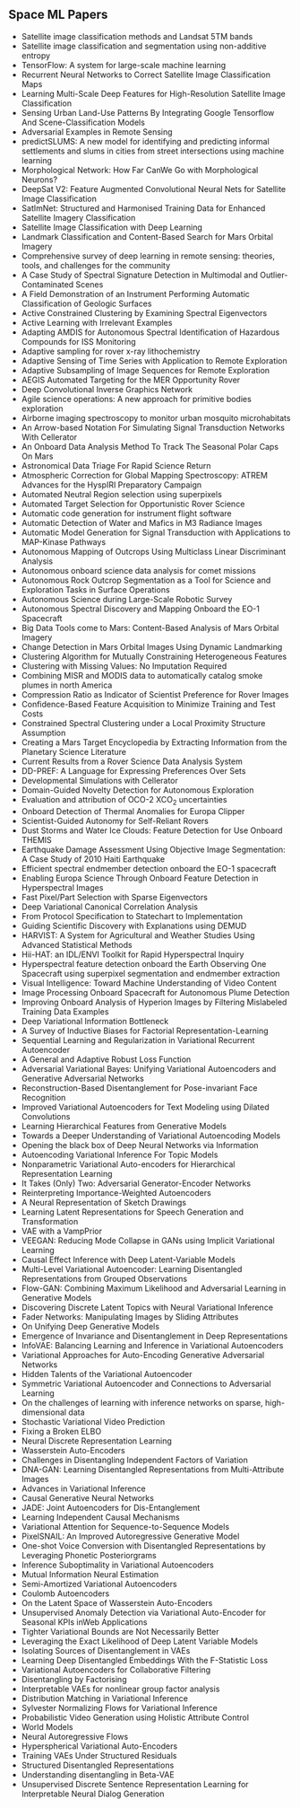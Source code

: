 <h2>Space ML Papers</h2>


<ul>

                             

 <li><a target="_blank" href="https://github.com/manjunath5496/Space-ML-Papers/blob/master/sml(1).pdf" style="text-decoration:none;">Satellite image classification methods and Landsat 5TM bands</a></li>

 <li><a target="_blank" href="https://github.com/manjunath5496/Space-ML-Papers/blob/master/sml(2).pdf" style="text-decoration:none;">Satellite image classification and segmentation using non-additive entropy</a></li>

<li><a target="_blank" href="https://github.com/manjunath5496/Space-ML-Papers/blob/master/sml(3).pdf" style="text-decoration:none;">TensorFlow: A system for large-scale machine learning</a></li>
 <li><a target="_blank" href="https://github.com/manjunath5496/Space-ML-Papers/blob/master/sml(4).pdf" style="text-decoration:none;">Recurrent Neural Networks to Correct
Satellite Image Classification Maps</a></li>                              
<li><a target="_blank" href="https://github.com/manjunath5496/Space-ML-Papers/blob/master/sml(5).pdf" style="text-decoration:none;">Learning Multi-Scale Deep Features for
High-Resolution Satellite Image Classification</a></li>
<li><a target="_blank" href="https://github.com/manjunath5496/Space-ML-Papers/blob/master/sml(6).pdf" style="text-decoration:none;">Sensing Urban Land-Use Patterns By Integrating Google Tensorflow And Scene-Classification Models</a></li>
 <li><a target="_blank" href="https://github.com/manjunath5496/Space-ML-Papers/blob/master/sml(7).pdf" style="text-decoration:none;">Adversarial Examples in Remote Sensing</a></li>

 <li><a target="_blank" href="https://github.com/manjunath5496/Space-ML-Papers/blob/master/sml(8).pdf" style="text-decoration:none;"> predictSLUMS: A new model for identifying and predicting informal settlements and slums in cities from street intersections using machine learning </a></li>
   <li><a target="_blank" href="https://github.com/manjunath5496/Space-ML-Papers/blob/master/sml(9).pdf" style="text-decoration:none;">Morphological Network: How Far CanWe Go with Morphological Neurons?</a></li>
  
   
 <li><a target="_blank" href="https://github.com/manjunath5496/Space-ML-Papers/blob/master/sml(10).pdf" style="text-decoration:none;">DeepSat V2: Feature Augmented Convolutional Neural Nets for Satellite Image Classification</a></li>                              
<li><a target="_blank" href="https://github.com/manjunath5496/Space-ML-Papers/blob/master/sml(11).pdf" style="text-decoration:none;">SatImNet: Structured and Harmonised Training Data for Enhanced Satellite Imagery Classification</a></li>
<li><a target="_blank" href="https://github.com/manjunath5496/Space-ML-Papers/blob/master/sml(12).pdf" style="text-decoration:none;">Satellite Image Classification with Deep Learning</a></li>
<li><a target="_blank" href="https://github.com/manjunath5496/Space-ML-Papers/blob/master/sml(13).pdf" style="text-decoration:none;">Landmark Classification and Content-Based Search for Mars Orbital Imagery</a></li>

<li><a target="_blank" href="https://github.com/manjunath5496/Space-ML-Papers/blob/master/sml(14).pdf" style="text-decoration:none;">Comprehensive survey of deep learning in remote sensing: theories, tools, and challenges for the community</a></li>
                              
<li><a target="_blank" href="https://github.com/manjunath5496/Space-ML-Papers/blob/master/sml(15).pdf" style="text-decoration:none;">A Case Study of Spectral Signature Detection in Multimodal and Outlier-Contaminated Scenes</a></li>

<li><a target="_blank" href="https://github.com/manjunath5496/Space-ML-Papers/blob/master/sml(16).pdf" style="text-decoration:none;">A Field Demonstration of an Instrument
Performing Automatic Classification of Geologic Surfaces</a></li>

  <li><a target="_blank" href="https://github.com/manjunath5496/Space-ML-Papers/blob/master/sml(17).pdf" style="text-decoration:none;">
Active Constrained Clustering by Examining Spectral Eigenvectors</a></li>   
  
<li><a target="_blank" href="https://github.com/manjunath5496/Space-ML-Papers/blob/master/sml(18).pdf" style="text-decoration:none;">Active Learning with Irrelevant Examples</a></li> 

  
<li><a target="_blank" href="https://github.com/manjunath5496/Space-ML-Papers/blob/master/sml(19).pdf" style="text-decoration:none;">Adapting AMDIS for Autonomous Spectral Identification of Hazardous Compounds for ISS Monitoring</a></li> 

<li><a target="_blank" href="https://github.com/manjunath5496/Space-ML-Papers/blob/master/sml(20).pdf" style="text-decoration:none;">
Adaptive sampling for rover x-ray lithochemistry</a></li>

<li><a target="_blank" href="https://github.com/manjunath5496/Space-ML-Papers/blob/master/sml(21).pdf" style="text-decoration:none;">Adaptive Sensing of Time Series with Application to Remote Exploration</a></li>
<li><a target="_blank" href="https://github.com/manjunath5496/Space-ML-Papers/blob/master/sml(22).pdf" style="text-decoration:none;">Adaptive Subsampling of Image Sequences for Remote Exploration</a></li> 
 <li><a target="_blank" href="https://github.com/manjunath5496/Space-ML-Papers/blob/master/sml(23).pdf" style="text-decoration:none;">AEGIS Automated Targeting for the MER
Opportunity Rover</a></li> 
 

   <li><a target="_blank" href="https://github.com/manjunath5496/Space-ML-Papers/blob/master/sml(24).pdf" style="text-decoration:none;">Deep Convolutional Inverse Graphics Network</a></li>
 
   <li><a target="_blank" href="https://github.com/manjunath5496/Space-ML-Papers/blob/master/sml(25).pdf" style="text-decoration:none;">Agile science operations:
A new approach for primitive bodies exploration</a></li>                              
 <li><a target="_blank" href="https://github.com/manjunath5496/Space-ML-Papers/blob/master/sml(26).pdf" style="text-decoration:none;">Airborne imaging spectroscopy to monitor urban mosquito microhabitats</a></li>
 <li><a target="_blank" href="https://github.com/manjunath5496/Space-ML-Papers/blob/master/sml(27).pdf" style="text-decoration:none;">An Arrow-based Notation For
Simulating Signal Transduction Networks With Cellerator</a></li>
   
 
   <li><a target="_blank" href="https://github.com/manjunath5496/Space-ML-Papers/blob/master/sml(28).pdf" style="text-decoration:none;">An Onboard Data Analysis Method To Track The Seasonal Polar Caps On Mars</a></li>
 
   <li><a target="_blank" href="https://github.com/manjunath5496/Space-ML-Papers/blob/master/sml(29).pdf" style="text-decoration:none;">Astronomical Data Triage For Rapid Science Return</a></li>                              

  <li><a target="_blank" href="https://github.com/manjunath5496/Space-ML-Papers/blob/master/sml(30).pdf" style="text-decoration:none;">Atmospheric Correction for Global Mapping
Spectroscopy: ATREM Advances for the HyspIRI Preparatory Campaign</a></li>
 
   <li><a target="_blank" href="https://github.com/manjunath5496/Space-ML-Papers/blob/master/sml(31).pdf" style="text-decoration:none;">Automated Neutral Region selection using superpixels</a></li> 
    <li><a target="_blank" href="https://github.com/manjunath5496/Space-ML-Papers/blob/master/sml(32).pdf" style="text-decoration:none;">
Automated Target Selection for Opportunistic Rover Science</a></li> 

   <li><a target="_blank" href="https://github.com/manjunath5496/Space-ML-Papers/blob/master/sml(33).pdf" style="text-decoration:none;">Automatic code generation for instrument flight software</a></li>                              

  <li><a target="_blank" href="https://github.com/manjunath5496/Space-ML-Papers/blob/master/sml(34).pdf" style="text-decoration:none;">Automatic Detection of Water and Mafics in M3 Radiance Images</a></li> 
 
  <li><a target="_blank" href="https://github.com/manjunath5496/Space-ML-Papers/blob/master/sml(35).pdf" style="text-decoration:none;">Automatic Model Generation for Signal
Transduction with Applications to MAP-Kinase Pathways</a></li> 

  <li><a target="_blank" href="https://github.com/manjunath5496/Space-ML-Papers/blob/master/sml(36).pdf" style="text-decoration:none;">Autonomous Mapping of Outcrops Using Multiclass Linear Discriminant Analysis</a></li> 
 
<li><a target="_blank" href="https://github.com/manjunath5496/Space-ML-Papers/blob/master/sml(37).pdf" style="text-decoration:none;">Autonomous onboard science data analysis for comet missions</a></li>
 <li><a target="_blank" href="https://github.com/manjunath5496/Space-ML-Papers/blob/master/sml(38).pdf" style="text-decoration:none;">Autonomous Rock Outcrop Segmentation as a Tool for Science and Exploration Tasks in Surface Operations</a></li>
<li><a target="_blank" href="https://github.com/manjunath5496/Space-ML-Papers/blob/master/sml(39).pdf" style="text-decoration:none;">Autonomous Science during Large-Scale Robotic Survey</a></li>
 <li><a target="_blank" href="https://github.com/manjunath5496/Space-ML-Papers/blob/master/sml(40).pdf" style="text-decoration:none;">Autonomous Spectral Discovery and Mapping
Onboard the EO-1 Spacecraft</a></li>                              
<li><a target="_blank" href="https://github.com/manjunath5496/Space-ML-Papers/blob/master/sml(41).pdf" style="text-decoration:none;">Big Data Tools come to Mars: Content-Based Analysis of Mars Orbital Imagery</a></li>
<li><a target="_blank" href="https://github.com/manjunath5496/Space-ML-Papers/blob/master/sml(42).pdf" style="text-decoration:none;">Change Detection in Mars Orbital Images Using Dynamic Landmarking</a></li>
 
  <li><a target="_blank" href="https://github.com/manjunath5496/Space-ML-Papers/blob/master/sml(43).pdf" style="text-decoration:none;">Clustering Algorithm for Mutually
Constraining Heterogeneous Features</a></li>
 <li><a target="_blank" href="https://github.com/manjunath5496/Space-ML-Papers/blob/master/sml(44).pdf" style="text-decoration:none;">Clustering with Missing Values: No Imputation Required</a></li>
   <li><a target="_blank" href="https://github.com/manjunath5496/Space-ML-Papers/blob/master/sml(45).pdf" style="text-decoration:none;">Combining MISR and MODIS data to automatically catalog smoke plumes in north America</a></li>  
   
<li><a target="_blank" href="https://github.com/manjunath5496/Space-ML-Papers/blob/master/sml(46).pdf" style="text-decoration:none;">Compression Ratio as Indicator of Scientist Preference for Rover Images</a></li> 
                             
<li><a target="_blank" href="https://github.com/manjunath5496/Space-ML-Papers/blob/master/sml(47).pdf" style="text-decoration:none;">Confidence-Based Feature Acquisition to Minimize Training and Test Costs</a></li>
<li><a target="_blank" href="https://github.com/manjunath5496/Space-ML-Papers/blob/master/sml(48).pdf" style="text-decoration:none;">Constrained Spectral Clustering under a Local Proximity Structure Assumption</a></li>

<li><a target="_blank" href="https://github.com/manjunath5496/Space-ML-Papers/blob/master/sml(49).pdf" style="text-decoration:none;">Creating a Mars Target Encyclopedia by Extracting Information from the Planetary Science Literature</a></li>
                              
<li><a target="_blank" href="https://github.com/manjunath5496/Space-ML-Papers/blob/master/sml(50).pdf" style="text-decoration:none;">Current Results from a
Rover Science Data Analysis System</a></li>
<li><a target="_blank" href="https://github.com/manjunath5496/Space-ML-Papers/blob/master/sml(51).pdf" style="text-decoration:none;">DD-PREF: A Language for Expressing Preferences Over Sets</a></li>
<li><a target="_blank" href="https://github.com/manjunath5496/Space-ML-Papers/blob/master/sml(52).pdf" style="text-decoration:none;">Developmental Simulations with Cellerator</a></li>

<li><a target="_blank" href="https://github.com/manjunath5496/Space-ML-Papers/blob/master/sml(53).pdf" style="text-decoration:none;">Domain-Guided Novelty Detection for Autonomous Exploration</a></li>
 
<li><a target="_blank" href="https://github.com/manjunath5496/Space-ML-Papers/blob/master/sml(54).pdf" style="text-decoration:none;">Evaluation and attribution of OCO-2 XCO<sub>2</sub> uncertainties </a></li>

<li><a target="_blank" href="https://github.com/manjunath5496/Space-ML-Papers/blob/master/sml(55).pdf" style="text-decoration:none;">Onboard Detection of Thermal Anomalies for Europa Clipper</a></li>
 
  <li><a target="_blank" href="https://github.com/manjunath5496/Space-ML-Papers/blob/master/sml(56).pdf" style="text-decoration:none;">Scientist-Guided Autonomy for Self-Reliant Rovers </a></li>                              

  <li><a target="_blank" href="https://github.com/manjunath5496/Space-ML-Papers/blob/master/sml(57).pdf" style="text-decoration:none;">Dust Storms and Water Ice Clouds: Feature Detection for Use Onboard THEMIS</a></li>
 
   <li><a target="_blank" href="https://github.com/manjunath5496/Space-ML-Papers/blob/master/sml(58).pdf" style="text-decoration:none;">Earthquake Damage Assessment Using Objective Image Segmentation: A Case Study of 2010 Haiti Earthquake</a></li>
    <li><a target="_blank" href="https://github.com/manjunath5496/Space-ML-Papers/blob/master/sml(59).pdf" style="text-decoration:none;">Efficient spectral endmember detection onboard the EO-1 spacecraft</a></li>
 
  <li><a target="_blank" href="https://github.com/manjunath5496/Space-ML-Papers/blob/master/sml(60).pdf" style="text-decoration:none;">Enabling Europa Science Through Onboard Feature Detection in Hyperspectral Images</a></li>
 
   <li><a target="_blank" href="https://github.com/manjunath5496/Space-ML-Papers/blob/master/sml(61).pdf" style="text-decoration:none;">Fast Pixel/Part Selection with Sparse Eigenvectors</a></li>
 
   <li><a target="_blank" href="https://github.com/manjunath5496/Space-ML-Papers/blob/master/sml(62).pdf" style="text-decoration:none;">Deep Variational Canonical Correlation Analysis</a></li>
 
   <li><a target="_blank" href="https://github.com/manjunath5496/Space-ML-Papers/blob/master/sml(63).pdf" style="text-decoration:none;">From Protocol Specification to Statechart to Implementation</a></li>                              

  <li><a target="_blank" href="https://github.com/manjunath5496/Space-ML-Papers/blob/master/sml(64).pdf" style="text-decoration:none;">Guiding Scientific Discovery with Explanations using DEMUD</a></li>
 
   <li><a target="_blank" href="https://github.com/manjunath5496/Space-ML-Papers/blob/master/sml(65).pdf" style="text-decoration:none;">HARVIST: A System for Agricultural and Weather Studies Using Advanced Statistical Methods</a></li> 

   <li><a target="_blank" href="https://github.com/manjunath5496/Space-ML-Papers/blob/master/sml(66).pdf" style="text-decoration:none;">Hii-HAT: an IDL/ENVI Toolkit for Rapid Hyperspectral Inquiry</a></li> 
 
   <li><a target="_blank" href="https://github.com/manjunath5496/Space-ML-Papers/blob/master/sml(67).pdf" style="text-decoration:none;">Hyperspectral feature detection onboard the Earth Observing One Spacecraft using superpixel segmentation and endmember extraction</a></li>                              

  <li><a target="_blank" href="https://github.com/manjunath5496/Space-ML-Papers/blob/master/sml(68).pdf" style="text-decoration:none;">Visual Intelligence: Toward Machine
Understanding of Video Content</a></li> 
 
  
   <li><a target="_blank" href="https://github.com/manjunath5496/Space-ML-Papers/blob/master/sml(69).pdf" style="text-decoration:none;">Image Processing Onboard Spacecraft for Autonomous Plume Detection</a></li>                              

  <li><a target="_blank" href="https://github.com/manjunath5496/Space-ML-Papers/blob/master/sml(70).pdf" style="text-decoration:none;">Improving Onboard Analysis of Hyperion Images by Filtering Mislabeled Training Data Examples</a></li> 
  
 
 <li><a target="_blank" href="https://github.com/manjunath5496/Space-ML-Papers/blob/master/sml(71).pdf" style="text-decoration:none;">Deep Variational Information Bottleneck</a></li>
 
 <li><a target="_blank" href="https://github.com/manjunath5496/Space-ML-Papers/blob/master/sml(72).pdf" style="text-decoration:none;">A Survey of Inductive Biases for Factorial Representation-Learning</a></li> 
 
 
 <li><a target="_blank" href="https://github.com/manjunath5496/Space-ML-Papers/blob/master/sml(73).pdf" style="text-decoration:none;">Sequential Learning and Regularization in Variational Recurrent Autoencoder</a></li>
  <li><a target="_blank" href="https://github.com/manjunath5496/Space-ML-Papers/blob/master/sml(74).pdf" style="text-decoration:none;">A General and Adaptive Robust Loss Function</a></li>
    <li><a target="_blank" href="https://github.com/manjunath5496/Space-ML-Papers/blob/master/sml(75).pdf" style="text-decoration:none;">Adversarial Variational Bayes: Unifying Variational Autoencoders and Generative Adversarial Networks</a></li>                        
<li><a target="_blank" href="https://github.com/manjunath5496/Space-ML-Papers/blob/master/sml(76).pdf" style="text-decoration:none;">Reconstruction-Based Disentanglement for Pose-invariant Face Recognition</a></li>

 <li><a target="_blank" href="https://github.com/manjunath5496/Space-ML-Papers/blob/master/sml(77).pdf" style="text-decoration:none;">Improved Variational Autoencoders for Text Modeling using Dilated Convolutions</a></li> 
 
 
 <li><a target="_blank" href="https://github.com/manjunath5496/Space-ML-Papers/blob/master/sml(78).pdf" style="text-decoration:none;">Learning Hierarchical Features from Generative Models</a></li>
  <li><a target="_blank" href="https://github.com/manjunath5496/Space-ML-Papers/blob/master/sml(79).pdf" style="text-decoration:none;">Towards a Deeper Understanding of Variational Autoencoding Models</a></li>


 <li><a target="_blank" href="https://github.com/manjunath5496/Space-ML-Papers/blob/master/sml(80).pdf" style="text-decoration:none;">Opening the black box of Deep Neural Networks via Information</a></li> 
 
 
 <li><a target="_blank" href="https://github.com/manjunath5496/Space-ML-Papers/blob/master/sml(81).pdf" style="text-decoration:none;">Autoencoding Variational Inference For Topic Models</a></li>
  <li><a target="_blank" href="https://github.com/manjunath5496/Space-ML-Papers/blob/master/sml(82).pdf" style="text-decoration:none;">Nonparametric Variational Auto-encoders for Hierarchical Representation Learning</a></li>

 <li><a target="_blank" href="https://github.com/manjunath5496/Space-ML-Papers/blob/master/sml(83).pdf" style="text-decoration:none;">It Takes (Only) Two:
Adversarial Generator-Encoder Networks</a></li>
  <li><a target="_blank" href="https://github.com/manjunath5496/Space-ML-Papers/blob/master/sml(84).pdf" style="text-decoration:none;">Reinterpreting Importance-Weighted Autoencoders</a></li>

 <li><a target="_blank" href="https://github.com/manjunath5496/Space-ML-Papers/blob/master/sml(85).pdf" style="text-decoration:none;">A Neural Representation of Sketch Drawings</a></li>
  <li><a target="_blank" href="https://github.com/manjunath5496/Space-ML-Papers/blob/master/sml(86).pdf" style="text-decoration:none;">Learning Latent Representations for Speech Generation and Transformation</a></li>

 <li><a target="_blank" href="https://github.com/manjunath5496/Space-ML-Papers/blob/master/sml(87).pdf" style="text-decoration:none;">VAE with a VampPrior</a></li>
  <li><a target="_blank" href="https://github.com/manjunath5496/Space-ML-Papers/blob/master/sml(88).pdf" style="text-decoration:none;">VEEGAN: Reducing Mode Collapse in GANs using Implicit Variational Learning</a></li>
  <li><a target="_blank" href="https://github.com/manjunath5496/Space-ML-Papers/blob/master/sml(89).pdf" style="text-decoration:none;">Causal Effect Inference with Deep Latent-Variable Models</a></li>
  
  
  <li><a target="_blank" href="https://github.com/manjunath5496/Space-ML-Papers/blob/master/sml(90).pdf" style="text-decoration:none;">Multi-Level Variational Autoencoder: Learning Disentangled Representations from Grouped Observations</a></li>
  <li><a target="_blank" href="https://github.com/manjunath5496/Space-ML-Papers/blob/master/sml(91).pdf" style="text-decoration:none;">Flow-GAN: Combining Maximum Likelihood and Adversarial Learning in Generative Models</a></li>

 <li><a target="_blank" href="https://github.com/manjunath5496/Space-ML-Papers/blob/master/sml(92).pdf" style="text-decoration:none;">Discovering Discrete Latent Topics with Neural Variational Inference</a></li>
  <li><a target="_blank" href="https://github.com/manjunath5496/Space-ML-Papers/blob/master/sml(93).pdf" style="text-decoration:none;"> Fader Networks:
Manipulating Images by Sliding Attributes</a></li>
  <li><a target="_blank" href="https://github.com/manjunath5496/Space-ML-Papers/blob/master/sml(94).pdf" style="text-decoration:none;">On Unifying Deep Generative Models</a></li> 
  
   <li><a target="_blank" href="https://github.com/manjunath5496/Space-ML-Papers/blob/master/sml(95).pdf" style="text-decoration:none;">Emergence of Invariance and Disentanglement in Deep Representations</a></li>  
  
<li><a target="_blank" href="https://github.com/manjunath5496/Space-ML-Papers/blob/master/sml(96).pdf" style="text-decoration:none;">InfoVAE: Balancing Learning and Inference in Variational Autoencoders</a></li> 
  
  
<li><a target="_blank" href="https://github.com/manjunath5496/Space-ML-Papers/blob/master/sml(97).pdf" style="text-decoration:none;">Variational Approaches for Auto-Encoding Generative Adversarial Networks</a></li>


 <li><a target="_blank" href="https://github.com/manjunath5496/Space-ML-Papers/blob/master/sml(98).pdf" style="text-decoration:none;">Hidden Talents of the Variational Autoencoder</a></li> 
  
   <li><a target="_blank" href="https://github.com/manjunath5496/Space-ML-Papers/blob/master/sml(99).pdf" style="text-decoration:none;">Symmetric Variational Autoencoder and Connections to Adversarial Learning</a></li>  
  
<li><a target="_blank" href="https://github.com/manjunath5496/Space-ML-Papers/blob/master/sml(100).pdf" style="text-decoration:none;">On the challenges of learning with inference networks on sparse, high-dimensional data</a></li>  
  
 <li><a target="_blank" href="https://github.com/manjunath5496/Space-ML-Papers/blob/master/sml(101).pdf" style="text-decoration:none;">Stochastic Variational Video Prediction</a></li> 
  
   <li><a target="_blank" href="https://github.com/manjunath5496/Space-ML-Papers/blob/master/sml(102).pdf" style="text-decoration:none;">Fixing a Broken ELBO</a></li> 
  
   
 <li><a target="_blank" href="https://github.com/manjunath5496/Space-ML-Papers/blob/master/sml(103).pdf" style="text-decoration:none;">Neural Discrete Representation Learning</a></li> 
  
   <li><a target="_blank" href="https://github.com/manjunath5496/Space-ML-Papers/blob/master/sml(104).pdf" style="text-decoration:none;">Wasserstein Auto-Encoders</a></li>  
   
 <li><a target="_blank" href="https://github.com/manjunath5496/Space-ML-Papers/blob/master/sml(105).pdf" style="text-decoration:none;">
Challenges in Disentangling Independent Factors of Variation</a></li> 
 
<li><a target="_blank" href="https://github.com/manjunath5496/Space-ML-Papers/blob/master/sml(106).pdf" style="text-decoration:none;">DNA-GAN: Learning Disentangled Representations from Multi-Attribute Images</a></li> 
  
   <li><a target="_blank" href="https://github.com/manjunath5496/Space-ML-Papers/blob/master/sml(107).pdf" style="text-decoration:none;">Advances in Variational Inference</a></li> 
  
   
 <li><a target="_blank" href="https://github.com/manjunath5496/Space-ML-Papers/blob/master/sml(108).pdf" style="text-decoration:none;">Causal Generative Neural Networks</a></li> 
  
   <li><a target="_blank" href="https://github.com/manjunath5496/Space-ML-Papers/blob/master/sml(109).pdf" style="text-decoration:none;">JADE: Joint Autoencoders for Dis-Entanglement</a></li>  
   
 <li><a target="_blank" href="https://github.com/manjunath5496/Space-ML-Papers/blob/master/sml(110).pdf" style="text-decoration:none;">Learning Independent Causal Mechanisms</a></li>  
   
<li><a target="_blank" href="https://github.com/manjunath5496/Space-ML-Papers/blob/master/sml(111).pdf" style="text-decoration:none;">Variational Attention for Sequence-to-Sequence Models</a></li> 
  
   
 <li><a target="_blank" href="https://github.com/manjunath5496/Space-ML-Papers/blob/master/sml(112).pdf" style="text-decoration:none;">PixelSNAIL:
An Improved Autoregressive Generative Model</a></li> 
  
   <li><a target="_blank" href="https://github.com/manjunath5496/Space-ML-Papers/blob/master/sml(113).pdf" style="text-decoration:none;">One-shot Voice Conversion with Disentangled Representations by Leveraging Phonetic Posteriorgrams</a></li>  
   
<li><a target="_blank" href="https://github.com/manjunath5496/Space-ML-Papers/blob/master/sml(114).pdf" style="text-decoration:none;">Inference Suboptimality in Variational Autoencoders</a></li>
 <li><a target="_blank" href="https://github.com/manjunath5496/Space-ML-Papers/blob/master/sml(115).pdf" style="text-decoration:none;">Mutual Information Neural Estimation</a></li>  
   
 <li><a target="_blank" href="https://github.com/manjunath5496/Space-ML-Papers/blob/master/sml(116).pdf" style="text-decoration:none;">Semi-Amortized Variational Autoencoders</a></li>   
   
   <li><a target="_blank" href="https://github.com/manjunath5496/Space-ML-Papers/blob/master/sml(117).pdf" style="text-decoration:none;">Coulomb Autoencoders</a></li>  
   
 <li><a target="_blank" href="https://github.com/manjunath5496/Space-ML-Papers/blob/master/sml(118).pdf" style="text-decoration:none;">On the Latent Space of Wasserstein Auto-Encoders</a></li>  
   
  <li><a target="_blank" href="https://github.com/manjunath5496/Space-ML-Papers/blob/master/sml(119).pdf" style="text-decoration:none;">Unsupervised Anomaly Detection via Variational Auto-Encoder for Seasonal KPIs inWeb Applications</a></li> 
  
   <li><a target="_blank" href="https://github.com/manjunath5496/Space-ML-Papers/blob/master/sml(120).pdf" style="text-decoration:none;">Tighter Variational Bounds are Not Necessarily Better</a></li>  
   
 <li><a target="_blank" href="https://github.com/manjunath5496/Space-ML-Papers/blob/master/sml(121).pdf" style="text-decoration:none;">Leveraging the Exact Likelihood of Deep Latent Variable Models</a></li>   
   
   <li><a target="_blank" href="https://github.com/manjunath5496/Space-ML-Papers/blob/master/sml(122).pdf" style="text-decoration:none;">Isolating Sources of Disentanglement in VAEs</a></li>  
     
<li><a target="_blank" href="https://github.com/manjunath5496/Space-ML-Papers/blob/master/sml(123).pdf" style="text-decoration:none;">Learning Deep Disentangled Embeddings With the F-Statistic Loss</a></li>  
   
 <li><a target="_blank" href="https://github.com/manjunath5496/Space-ML-Papers/blob/master/sml(124).pdf" style="text-decoration:none;">Variational Autoencoders for Collaborative Filtering</a></li>   
   
   <li><a target="_blank" href="https://github.com/manjunath5496/Space-ML-Papers/blob/master/sml(125).pdf" style="text-decoration:none;">Disentangling by Factorising</a></li>   
   
   <li><a target="_blank" href="https://github.com/manjunath5496/Space-ML-Papers/blob/master/sml(126).pdf" style="text-decoration:none;">Interpretable VAEs for nonlinear group factor analysis</a></li> 
   
<li><a target="_blank" href="https://github.com/manjunath5496/Space-ML-Papers/blob/master/sml(127).pdf" style="text-decoration:none;">Distribution Matching in Variational Inference</a></li>  
   
 <li><a target="_blank" href="https://github.com/manjunath5496/Space-ML-Papers/blob/master/sml(128).pdf" style="text-decoration:none;">Sylvester Normalizing Flows for Variational Inference</a></li>   
   
   <li><a target="_blank" href="https://github.com/manjunath5496/Space-ML-Papers/blob/master/sml(129).pdf" style="text-decoration:none;">Probabilistic Video Generation using Holistic Attribute Control</a></li>   
   
   <li><a target="_blank" href="https://github.com/manjunath5496/Space-ML-Papers/blob/master/sml(130).pdf" style="text-decoration:none;">World Models</a></li>    
   
<li><a target="_blank" href="https://github.com/manjunath5496/Space-ML-Papers/blob/master/sml(131).pdf" style="text-decoration:none;">Neural Autoregressive Flows</a></li>   
   
   <li><a target="_blank" href="https://github.com/manjunath5496/Space-ML-Papers/blob/master/sml(132).pdf" style="text-decoration:none;">Hyperspherical Variational Auto-Encoders</a></li>   
   
 <li><a target="_blank" href="https://github.com/manjunath5496/Space-ML-Papers/blob/master/sml(133).pdf" style="text-decoration:none;">Training VAEs Under Structured Residuals</a></li>     
   
 
 <li><a target="_blank" href="https://github.com/manjunath5496/Space-ML-Papers/blob/master/sml(134).pdf" style="text-decoration:none;">Structured Disentangled Representations</a></li>

 <li><a target="_blank" href="https://github.com/manjunath5496/Space-ML-Papers/blob/master/sml(135).pdf" style="text-decoration:none;">Understanding disentangling in Beta-VAE</a></li>

<li><a target="_blank" href="https://github.com/manjunath5496/Space-ML-Papers/blob/master/sml(136).pdf" style="text-decoration:none;">Unsupervised Discrete Sentence Representation Learning for Interpretable Neural Dialog Generation</a></li>
 </ul>
